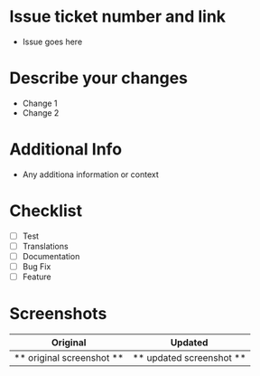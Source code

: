 # Issue ticket number and link
- Issue goes here

# Describe your changes
- Change 1
- Change 2

# Additional Info 
- Any additiona information or context

# Checklist
- [ ] Test
- [ ] Translations
- [ ] Documentation
- [ ] Bug Fix
- [ ] Feature

# Screenshots

Original                 |  Updated
:-----------------------:|:-----------------------:
** original screenshot ** | ** updated screenshot **
